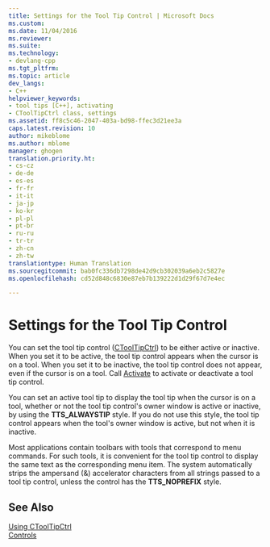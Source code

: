 ```yaml
---
title: Settings for the Tool Tip Control | Microsoft Docs
ms.custom: 
ms.date: 11/04/2016
ms.reviewer: 
ms.suite: 
ms.technology:
- devlang-cpp
ms.tgt_pltfrm: 
ms.topic: article
dev_langs:
- C++
helpviewer_keywords:
- tool tips [C++], activating
- CToolTipCtrl class, settings
ms.assetid: ff8c5c46-2047-403a-bd98-ffec3d21ee3a
caps.latest.revision: 10
author: mikeblome
ms.author: mblome
manager: ghogen
translation.priority.ht:
- cs-cz
- de-de
- es-es
- fr-fr
- it-it
- ja-jp
- ko-kr
- pl-pl
- pt-br
- ru-ru
- tr-tr
- zh-cn
- zh-tw
translationtype: Human Translation
ms.sourcegitcommit: bab0fc336db7298de42d9cb302039a6eb2c5827e
ms.openlocfilehash: cd52d848c6830e87eb7b139222d1d29f67d7e4ec

---
```

# Settings for the Tool Tip Control
You can set the tool tip control ([CToolTipCtrl](../mfc/reference/ctooltipctrl-class.md)) to be either active or inactive. When you set it to be active, the tool tip control appears when the cursor is on a tool. When you set it to be inactive, the tool tip control does not appear, even if the cursor is on a tool. Call [Activate](../mfc/reference/ctooltipctrl-class.md#ctooltipctrl__activate) to activate or deactivate a tool tip control.  
  
 You can set an active tool tip to display the tool tip when the cursor is on a tool, whether or not the tool tip control's owner window is active or inactive, by using the **TTS_ALWAYSTIP** style. If you do not use this style, the tool tip control appears when the tool's owner window is active, but not when it is inactive.  
  
 Most applications contain toolbars with tools that correspond to menu commands. For such tools, it is convenient for the tool tip control to display the same text as the corresponding menu item. The system automatically strips the ampersand (&) accelerator characters from all strings passed to a tool tip control, unless the control has the **TTS_NOPREFIX** style.  
  
## See Also  
 [Using CToolTipCtrl](../mfc/using-ctooltipctrl.md)   
 [Controls](../mfc/controls-mfc.md)




<!--HONumber=Jan17_HO2-->


